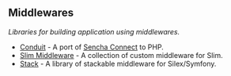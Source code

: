 ## Middlewares
*Libraries for building application using middlewares.*
* [Conduit](https://github.com/phly/conduit) - A port of [Sencha Connect](https://github.com/senchalabs/connect) to PHP.
* [Slim Middleware](https://github.com/codeguy/Slim-Middleware) - A collection of custom middleware for Slim.
* [Stack](https://github.com/stackphp) - A library of stackable middleware for Silex/Symfony.
